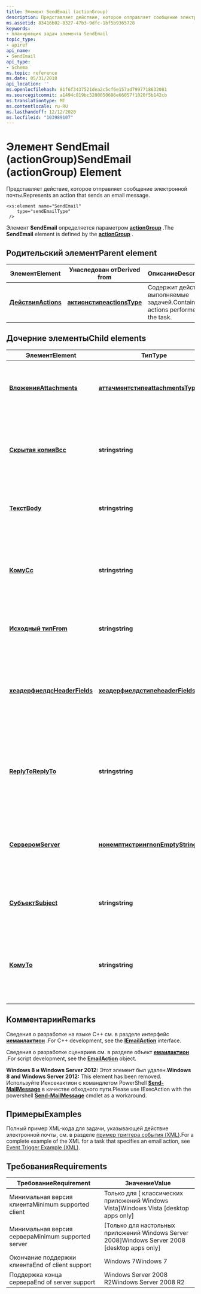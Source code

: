 ```yaml
---
title: Элемент SendEmail (actionGroup)
description: Представляет действие, которое отправляет сообщение электронной почты.
ms.assetid: 83416b02-8327-47b3-9dfc-1bf5b9365728
keywords:
- планировщик задач элемента SendEmail
topic_type:
- apiref
api_name:
- SendEmail
api_type:
- Schema
ms.topic: reference
ms.date: 05/31/2018
api_location: ''
ms.openlocfilehash: 81f6f3437521dea2c5cf6e157ad7997718632081
ms.sourcegitcommit: a1494c819bc5200050696e66057f1020f5b142cb
ms.translationtype: MT
ms.contentlocale: ru-RU
ms.lasthandoff: 12/12/2020
ms.locfileid: "103989107"
---
```

# <a name="sendemail-actiongroup-element"></a><span data-ttu-id="8c2a3-104">Элемент SendEmail (actionGroup)</span><span class="sxs-lookup"><span data-stu-id="8c2a3-104">SendEmail (actionGroup) Element</span></span>

<span data-ttu-id="8c2a3-105">Представляет действие, которое отправляет сообщение электронной почты.</span><span class="sxs-lookup"><span data-stu-id="8c2a3-105">Represents an action that sends an email message.</span></span>

``` syntax
<xs:element name="SendEmail"
    type="sendEmailType"
 />
```

<span data-ttu-id="8c2a3-106">Элемент **SendEmail** определяется параметром [**actionGroup**](taskschedulerschema-actiongroup-group.md) .</span><span class="sxs-lookup"><span data-stu-id="8c2a3-106">The **SendEmail** element is defined by the [**actionGroup**](taskschedulerschema-actiongroup-group.md) .</span></span>

## <a name="parent-element"></a><span data-ttu-id="8c2a3-107">Родительский элемент</span><span class="sxs-lookup"><span data-stu-id="8c2a3-107">Parent element</span></span>



| <span data-ttu-id="8c2a3-108">Элемент</span><span class="sxs-lookup"><span data-stu-id="8c2a3-108">Element</span></span>                                                         | <span data-ttu-id="8c2a3-109">Унаследован от</span><span class="sxs-lookup"><span data-stu-id="8c2a3-109">Derived from</span></span>                                                       | <span data-ttu-id="8c2a3-110">Описание</span><span class="sxs-lookup"><span data-stu-id="8c2a3-110">Description</span></span>                                            |
|-----------------------------------------------------------------|--------------------------------------------------------------------|--------------------------------------------------------|
| [<span data-ttu-id="8c2a3-111">**Действия**</span><span class="sxs-lookup"><span data-stu-id="8c2a3-111">**Actions**</span></span>](taskschedulerschema-actions-tasktype-element.md) | [<span data-ttu-id="8c2a3-112">**актионстипе**</span><span class="sxs-lookup"><span data-stu-id="8c2a3-112">**actionsType**</span></span>](taskschedulerschema-actionstype-complextype.md) | <span data-ttu-id="8c2a3-113">Содержит действия, выполняемые задачей.</span><span class="sxs-lookup"><span data-stu-id="8c2a3-113">Contains the actions performed by the task.</span></span><br/> |



## <a name="child-elements"></a><span data-ttu-id="8c2a3-114">Дочерние элементы</span><span class="sxs-lookup"><span data-stu-id="8c2a3-114">Child elements</span></span>



| <span data-ttu-id="8c2a3-115">Элемент</span><span class="sxs-lookup"><span data-stu-id="8c2a3-115">Element</span></span>                                                                        | <span data-ttu-id="8c2a3-116">Тип</span><span class="sxs-lookup"><span data-stu-id="8c2a3-116">Type</span></span>                                                                         | <span data-ttu-id="8c2a3-117">Описание</span><span class="sxs-lookup"><span data-stu-id="8c2a3-117">Description</span></span>                                                                                      |
|--------------------------------------------------------------------------------|------------------------------------------------------------------------------|--------------------------------------------------------------------------------------------------|
| [<span data-ttu-id="8c2a3-118">**Вложения**</span><span class="sxs-lookup"><span data-stu-id="8c2a3-118">**Attachments**</span></span>](taskschedulerschema-attachments-sendemailtype-element.md)   | [<span data-ttu-id="8c2a3-119">**аттачментстипе**</span><span class="sxs-lookup"><span data-stu-id="8c2a3-119">**attachmentsType**</span></span>](taskschedulerschema-attachmentstype-complextype.md)   | <span data-ttu-id="8c2a3-120">Указывает список вложений в сообщении электронной почты.</span><span class="sxs-lookup"><span data-stu-id="8c2a3-120">Specifies a list of attachments in the email message.</span></span><br/>                                 |
| [<span data-ttu-id="8c2a3-121">**Скрытая копия**</span><span class="sxs-lookup"><span data-stu-id="8c2a3-121">**Bcc**</span></span>](taskschedulerschema-bcc-sendemailtype-element.md)                   | <span data-ttu-id="8c2a3-122">**string**</span><span class="sxs-lookup"><span data-stu-id="8c2a3-122">**string**</span></span>                                                                   | <span data-ttu-id="8c2a3-123">Указывает адреса электронной почты, используемые в строке СК сообщения электронной почты.</span><span class="sxs-lookup"><span data-stu-id="8c2a3-123">Specifies the email addresses used on the Bcc line of an email message.</span></span><br/>               |
| [<span data-ttu-id="8c2a3-124">**Текст**</span><span class="sxs-lookup"><span data-stu-id="8c2a3-124">**Body**</span></span>](taskschedulerschema-body-sendemailtype-element.md)                 | <span data-ttu-id="8c2a3-125">**string**</span><span class="sxs-lookup"><span data-stu-id="8c2a3-125">**string**</span></span>                                                                   | <span data-ttu-id="8c2a3-126">Задает текст в тексте сообщения электронной почты.</span><span class="sxs-lookup"><span data-stu-id="8c2a3-126">Specifies the text in the body of the email message.</span></span><br/>                                  |
| [<span data-ttu-id="8c2a3-127">**Кому**</span><span class="sxs-lookup"><span data-stu-id="8c2a3-127">**Cc**</span></span>](taskschedulerschema-cc-sendemailtype-element.md)                     | <span data-ttu-id="8c2a3-128">**string**</span><span class="sxs-lookup"><span data-stu-id="8c2a3-128">**string**</span></span>                                                                   | <span data-ttu-id="8c2a3-129">Указывает адреса электронной почты, используемые в строке CC сообщения электронной почты.</span><span class="sxs-lookup"><span data-stu-id="8c2a3-129">Specifies the email addresses used on the Cc line of an email message.</span></span><br/>                |
| [<span data-ttu-id="8c2a3-130">**Исходный тип**</span><span class="sxs-lookup"><span data-stu-id="8c2a3-130">**From**</span></span>](taskschedulerschema-from-sendemailtype-element.md)                 | <span data-ttu-id="8c2a3-131">**string**</span><span class="sxs-lookup"><span data-stu-id="8c2a3-131">**string**</span></span>                                                                   | <span data-ttu-id="8c2a3-132">Указывает адрес электронной почты отправителя.</span><span class="sxs-lookup"><span data-stu-id="8c2a3-132">Specifies the email address of the sender.</span></span><br/>                                            |
| [<span data-ttu-id="8c2a3-133">**хеадерфиелдс**</span><span class="sxs-lookup"><span data-stu-id="8c2a3-133">**HeaderFields**</span></span>](taskschedulerschema-headerfields-sendemailtype-element.md) | [<span data-ttu-id="8c2a3-134">**хеадерфиелдстипе**</span><span class="sxs-lookup"><span data-stu-id="8c2a3-134">**headerFieldsType**</span></span>](taskschedulerschema-headerfieldstype-complextype.md) | <span data-ttu-id="8c2a3-135">Задает поля заголовка и их значения, используемые в заголовке сообщения электронной почты.</span><span class="sxs-lookup"><span data-stu-id="8c2a3-135">Specifies the header fields and their values used in the header of the email message.</span></span><br/> |
| [<span data-ttu-id="8c2a3-136">**ReplyTo**</span><span class="sxs-lookup"><span data-stu-id="8c2a3-136">**ReplyTo**</span></span>](taskschedulerschema-replyto-sendemailtype-element.md)           | <span data-ttu-id="8c2a3-137">**string**</span><span class="sxs-lookup"><span data-stu-id="8c2a3-137">**string**</span></span>                                                                   | <span data-ttu-id="8c2a3-138">Указывает адреса электронной почты, на которые вы ответили в сообщении электронной почты.</span><span class="sxs-lookup"><span data-stu-id="8c2a3-138">Specifies the email addresses that are replied to in the email message.</span></span><br/>               |
| [<span data-ttu-id="8c2a3-139">**Сервером**</span><span class="sxs-lookup"><span data-stu-id="8c2a3-139">**Server**</span></span>](taskschedulerschema-server-sendemailtype-element.md)             | [<span data-ttu-id="8c2a3-140">**нонемптистринг**</span><span class="sxs-lookup"><span data-stu-id="8c2a3-140">**nonEmptyString**</span></span>](taskschedulerschema-nonemptystring-simpletype.md)      | <span data-ttu-id="8c2a3-141">Указывает сервер электронной почты, используемый для отправки сообщения электронной почты.</span><span class="sxs-lookup"><span data-stu-id="8c2a3-141">Specifies the email server used to send the email message.</span></span> <br/>                           |
| [<span data-ttu-id="8c2a3-142">**Субъект**</span><span class="sxs-lookup"><span data-stu-id="8c2a3-142">**Subject**</span></span>](taskschedulerschema-subject-sendemailtype-element.md)           | <span data-ttu-id="8c2a3-143">**string**</span><span class="sxs-lookup"><span data-stu-id="8c2a3-143">**string**</span></span>                                                                   | <span data-ttu-id="8c2a3-144">Указывает тему сообщения электронной почты.</span><span class="sxs-lookup"><span data-stu-id="8c2a3-144">Specifies the subject of the email message.</span></span><br/>                                           |
| [<span data-ttu-id="8c2a3-145">**Кому**</span><span class="sxs-lookup"><span data-stu-id="8c2a3-145">**To**</span></span>](taskschedulerschema-to-sendemailtype-element.md)                     | <span data-ttu-id="8c2a3-146">**string**</span><span class="sxs-lookup"><span data-stu-id="8c2a3-146">**string**</span></span>                                                                   | <span data-ttu-id="8c2a3-147">Указывает адреса электронной почты, на которые будет отправлено сообщение электронной почты.</span><span class="sxs-lookup"><span data-stu-id="8c2a3-147">Specifies the email addresses to which the email will be sent.</span></span><br/>                        |



## <a name="remarks"></a><span data-ttu-id="8c2a3-148">Комментарии</span><span class="sxs-lookup"><span data-stu-id="8c2a3-148">Remarks</span></span>

<span data-ttu-id="8c2a3-149">Сведения о разработке на языке C++ см. в разделе интерфейс [**иемаилактион**](/windows/win32/api/taskschd/nn-taskschd-iemailaction) .</span><span class="sxs-lookup"><span data-stu-id="8c2a3-149">For C++ development, see the [**IEmailAction**](/windows/win32/api/taskschd/nn-taskschd-iemailaction) interface.</span></span>

<span data-ttu-id="8c2a3-150">Сведения о разработке сценариев см. в разделе объект [**емаилактион**](emailaction.md) .</span><span class="sxs-lookup"><span data-stu-id="8c2a3-150">For script development, see the [**EmailAction**](emailaction.md) object.</span></span>

<span data-ttu-id="8c2a3-151">**Windows 8 и Windows Server 2012:** Этот элемент был удален.</span><span class="sxs-lookup"><span data-stu-id="8c2a3-151">**Windows 8 and Windows Server 2012:** This element has been removed.</span></span> <span data-ttu-id="8c2a3-152">Используйте Иексекактион с командлетом PowerShell [**Send-MailMessage**](/powershell/module/microsoft.powershell.utility/send-mailmessage) в качестве обходного пути.</span><span class="sxs-lookup"><span data-stu-id="8c2a3-152">Please use IExecAction with the powershell [**Send-MailMessage**](/powershell/module/microsoft.powershell.utility/send-mailmessage) cmdlet as a workaround.</span></span>

## <a name="examples"></a><span data-ttu-id="8c2a3-153">Примеры</span><span class="sxs-lookup"><span data-stu-id="8c2a3-153">Examples</span></span>

<span data-ttu-id="8c2a3-154">Полный пример XML-кода для задачи, указывающей действие электронной почты, см. в разделе [пример триггера события (XML)](/previous-versions//aa446889(v=vs.85)).</span><span class="sxs-lookup"><span data-stu-id="8c2a3-154">For a complete example of the XML for a task that specifies an email action, see [Event Trigger Example (XML)](/previous-versions//aa446889(v=vs.85)).</span></span>

## <a name="requirements"></a><span data-ttu-id="8c2a3-155">Требования</span><span class="sxs-lookup"><span data-stu-id="8c2a3-155">Requirements</span></span>



| <span data-ttu-id="8c2a3-156">Требование</span><span class="sxs-lookup"><span data-stu-id="8c2a3-156">Requirement</span></span> | <span data-ttu-id="8c2a3-157">Значение</span><span class="sxs-lookup"><span data-stu-id="8c2a3-157">Value</span></span> |
|-------------------------------------|------------------------------------------------------|
| <span data-ttu-id="8c2a3-158">Минимальная версия клиента</span><span class="sxs-lookup"><span data-stu-id="8c2a3-158">Minimum supported client</span></span><br/> | <span data-ttu-id="8c2a3-159">Только для \[ классических приложений Windows Vista\]</span><span class="sxs-lookup"><span data-stu-id="8c2a3-159">Windows Vista \[desktop apps only\]</span></span><br/>       |
| <span data-ttu-id="8c2a3-160">Минимальная версия сервера</span><span class="sxs-lookup"><span data-stu-id="8c2a3-160">Minimum supported server</span></span><br/> | <span data-ttu-id="8c2a3-161">\[Только для настольных приложений Windows Server 2008\]</span><span class="sxs-lookup"><span data-stu-id="8c2a3-161">Windows Server 2008 \[desktop apps only\]</span></span><br/> |
| <span data-ttu-id="8c2a3-162">Окончание поддержки клиента</span><span class="sxs-lookup"><span data-stu-id="8c2a3-162">End of client support</span></span><br/>    | <span data-ttu-id="8c2a3-163">Windows 7</span><span class="sxs-lookup"><span data-stu-id="8c2a3-163">Windows 7</span></span><br/>                                 |
| <span data-ttu-id="8c2a3-164">Поддержка конца сервера</span><span class="sxs-lookup"><span data-stu-id="8c2a3-164">End of server support</span></span><br/>    | <span data-ttu-id="8c2a3-165">Windows Server 2008 R2</span><span class="sxs-lookup"><span data-stu-id="8c2a3-165">Windows Server 2008 R2</span></span><br/>                    |



 

